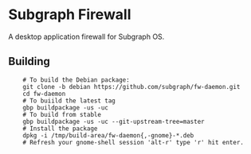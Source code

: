 # Subgraph Firewall

A desktop application firewall for Subgraph OS.

## Building


```
	# To build the Debian package:
	git clone -b debian https://github.com/subgraph/fw-daemon.git
	cd fw-daemon
	# To buiild the latest tag
	gbp buildpackage -us -uc
	# To build from stable
	gbp buildpackage -us -uc --git-upstream-tree=master
	# Install the package
	dpkg -i /tmp/build-area/fw-daemon{,-gnome}-*.deb
	# Refresh your gnome-shell session 'alt-r' type 'r' hit enter.
```
